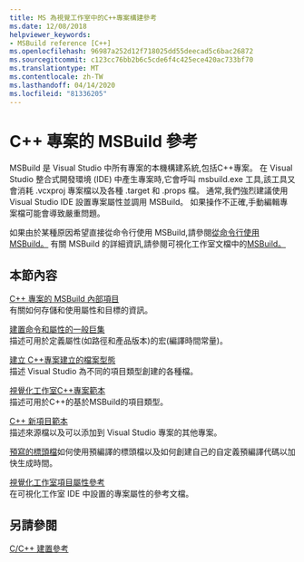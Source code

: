 ```yaml
---
title: MS 為視覺工作室中的C++專案構建參考
ms.date: 12/08/2018
helpviewer_keywords:
- MSBuild reference [C++]
ms.openlocfilehash: 96987a252d12f718025dd55deecad5c6bac26872
ms.sourcegitcommit: c123cc76bb2b6c5cde6f4c425ece420ac733bf70
ms.translationtype: MT
ms.contentlocale: zh-TW
ms.lasthandoff: 04/14/2020
ms.locfileid: "81336205"
---
```

# <a name="msbuild-reference-for-c-projects"></a>C++ 專案的 MSBuild 參考

MSBuild 是 Visual Studio 中所有專案的本機構建系統,包括C++專案。 在 Visual Studio 整合式開發環境 (IDE) 中產生專案時,它會呼叫 msbuild.exe 工具,該工具又會消耗 .vcxproj 專案檔以及各種 .target 和 .props 檔。 通常,我們強烈建議使用 Visual Studio IDE 設置專案屬性並調用 MSBuild。 如果操作不正確,手動編輯專案檔可能會導致嚴重問題。

如果由於某種原因希望直接從命令行使用 MSBuild,請參閱[從命令行使用 MSBuild。](../msbuild-visual-cpp.md) 有關 MSBuild 的詳細資訊,請參閱可視化工作室文檔中的[MSBuild。](/visualstudio/msbuild/msbuild)

## <a name="in-this-section"></a>本節內容

[C++ 專案的 MSBuild 內部項目](msbuild-visual-cpp-overview.md)<br/>
有關如何存儲和使用屬性和目標的資訊。

[建置命令和屬性的一般巨集](common-macros-for-build-commands-and-properties.md)<br/>
描述可用於定義屬性(如路徑和產品版本)的宏(編譯時間常量)。

[建立 C++專案建立的檔案型態](file-types-created-for-visual-cpp-projects.md)<br/>
描述 Visual Studio 為不同的項目類型創建的各種檔。

[視覺化工作室C++專案範本](visual-cpp-project-types.md)<br>
描述可用於C++的基於MSBuild的項目類型。

[C++ 新項目範本](using-visual-cpp-add-new-item-templates.md)<br>
描述來源檔以及可以添加到 Visual Studio 專案的其他專案。

[預寫的標頭檔](../creating-precompiled-header-files.md)如何使用預編譯的標頭檔以及如何創建自己的自定義預編譯代碼以加快生成時間。

[視覺化工作室項目屬性參考](property-pages-visual-cpp.md)<br/>
在可視化工作室 IDE 中設置的專案屬性的參考文檔。

## <a name="see-also"></a>另請參閱

[C/C++ 建置參考](c-cpp-building-reference.md)
